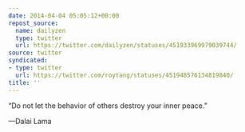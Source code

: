 ```yaml
---
date: 2014-04-04 05:05:12+00:00
repost_source:
  name: dailyzen
  type: twitter
  url: https://twitter.com/dailyzen/statuses/451933969979039744/
source: twitter
syndicated:
- type: twitter
  url: https://twitter.com/roytang/statuses/451948576134819840/
title: ''
---
```


“Do not let the behavior of others destroy your inner peace.”

—Dalai Lama